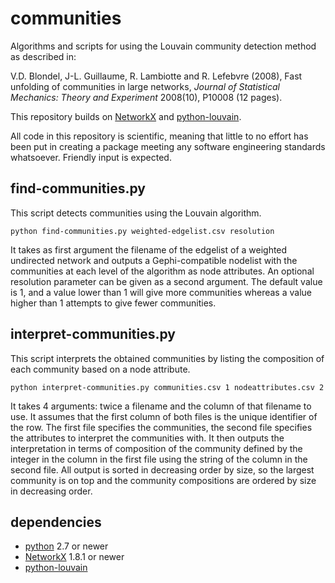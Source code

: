 # communities
Algorithms and scripts for using the Louvain community detection method as described in:

V.D. Blondel, J-L. Guillaume, R. Lambiotte and R. Lefebvre (2008), 
Fast unfolding of communities in large networks, 
_Journal of Statistical Mechanics: Theory and Experiment_ 2008(10), 
P10008 (12 pages). 

This repository builds on 
[NetworkX](https://networkx.github.io) and
[python-louvain](https://bitbucket.org/taynaud/python-louvain). 

All code in this repository is scientific, meaning that little to no effort has been put in creating a package meeting any software engineering standards whatsoever. 
Friendly input is expected. 

## find-communities.py

This script detects communities using the Louvain algorithm.

	python find-communities.py weighted-edgelist.csv resolution

It takes as first argument the filename of the edgelist of a weighted undirected network and outputs a Gephi-compatible nodelist with the communities at each level of the algorithm as node attributes. 
An optional resolution parameter can be given as a second argument. 
The default value is 1, and a value lower than 1 will give more communities whereas a value higher than 1 attempts to give fewer communities. 

## interpret-communities.py

This script interprets the obtained communities by listing the composition of each community based on a node attribute. 

	python interpret-communities.py communities.csv 1 nodeattributes.csv 2

It takes 4 arguments: twice a filename and the column of that filename to use. 
It assumes that the first column of both files is the unique identifier of the row. 
The first file specifies the communities, the second file specifies the attributes to interpret the communities with.
It then outputs the interpretation in terms of composition of the community defined by the integer in the column in the first file using the string of the column in the second file. 
All output is sorted in decreasing order by size, so the largest community is on top and the community compositions are ordered by size in decreasing order. 

## dependencies

* [python](https://www.python.org/) 2.7 or newer
* [NetworkX](https://networkx.github.io) 1.8.1 or newer
* [python-louvain](https://bitbucket.org/taynaud/python-louvain)

